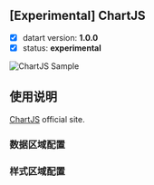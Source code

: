 ## [Experimental] ChartJS

- [x] datart version: **1.0.0**
- [x] status: **experimental**

![ChartJS Sample](./experiment-antvg2-chart.png)

## 使用说明
[ChartJS](https://www.chartjs.org/) official site.

### 数据区域配置

### 样式区域配置



